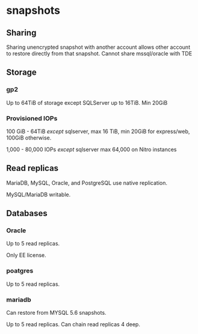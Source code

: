 # snapshots

## Sharing

Sharing unencrypted snapshot with another account allows other account to restore directly from that snapshot. Cannot share mssql/oracle with TDE

## Storage

### gp2

Up to 64TiB of storage except SQLServer up to 16TiB. Min 20GiB

### Provisioned IOPs

100 GiB - 64TiB _except_ sqlserver, max 16 TiB, min 20GiB for express/web, 100GiB otherwise.

1,000 - 80,000 IOPs _except_ sqlserver max 64,000 on Nitro instances

## Read replicas

MariaDB, MySQL, Oracle, and PostgreSQL use native replication.

MySQL/MariaDB writable.

## Databases

### Oracle

Up to 5 read replicas.

Only EE license.

### poatgres

Up to 5 read replicas.

### mariadb

Can restore from MYSQL 5.6 snapshots.

Up to 5 read replicas. Can chain read replicas 4 deep.
